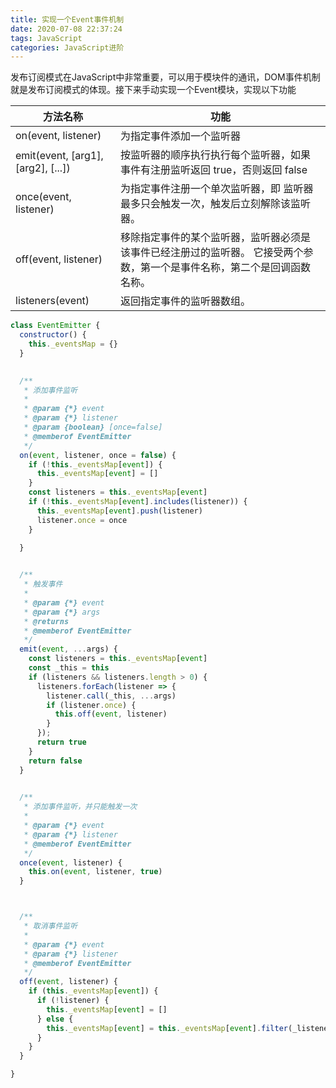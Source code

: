 ```yaml
---
title: 实现一个Event事件机制
date: 2020-07-08 22:37:24
tags: JavaScript
categories: JavaScript进阶
---
```



发布订阅模式在JavaScript中非常重要，可以用于模块件的通讯，DOM事件机制就是发布订阅模式的体现。接下来手动实现一个Event模块，实现以下功能

| 方法名称 | 功能 |
| --- | --- |
| on(event, listener) | 为指定事件添加一个监听器 |
| emit(event, [arg1], [arg2], [...]) | 按监听器的顺序执行执行每个监听器，如果事件有注册监听返回 true，否则返回 false |
| once(event, listener) | 为指定事件注册一个单次监听器，即 监听器最多只会触发一次，触发后立刻解除该监听器。 |
| off(event, listener) | 移除指定事件的某个监听器，监听器必须是该事件已经注册过的监听器。 它接受两个参数，第一个是事件名称，第二个是回调函数名称。  |
| listeners(event) | 返回指定事件的监听器数组。 |

```javascript
class EventEmitter {
  constructor() {
    this._eventsMap = {}
  }

  
  /**
   * 添加事件监听
   *
   * @param {*} event
   * @param {*} listener
   * @param {boolean} [once=false]
   * @memberof EventEmitter
   */
  on(event, listener, once = false) {
    if (!this._eventsMap[event]) {
      this._eventsMap[event] = []
    }
    const listeners = this._eventsMap[event]
    if (!this._eventsMap[event].includes(listener)) {
      this._eventsMap[event].push(listener)
      listener.once = once
    }
    
  }


  /**
   * 触发事件
   *
   * @param {*} event
   * @param {*} args
   * @returns
   * @memberof EventEmitter
   */
  emit(event, ...args) {
    const listeners = this._eventsMap[event]
    const _this = this
    if (listeners && listeners.length > 0) {
      listeners.forEach(listener => {
        listener.call(_this, ...args)
        if (listener.once) {
          this.off(event, listener)
        }
      });
      return true
    }
    return false
  }

  
  /**
   * 添加事件监听，并只能触发一次
   *
   * @param {*} event
   * @param {*} listener
   * @memberof EventEmitter
   */
  once(event, listener) {
    this.on(event, listener, true)
  }



  /**
   * 取消事件监听
   *
   * @param {*} event
   * @param {*} listener
   * @memberof EventEmitter
   */
  off(event, listener) {
    if (this._eventsMap[event]) {
      if (!listener) {
        this._eventsMap[event] = []
      } else {
        this._eventsMap[event] = this._eventsMap[event].filter(_listener => _listener !== listener)
      }
    }
  }

}
```
